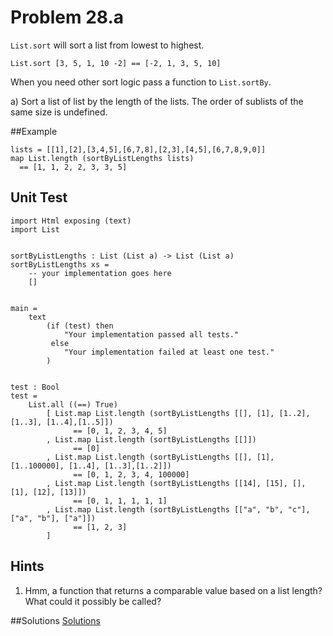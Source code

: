 # Problem 28.a

```List.sort``` will sort a list from lowest to highest.

```
List.sort [3, 5, 1, 10 -2] == [-2, 1, 3, 5, 10]
```
When you need other sort logic pass a function to ```List.sortBy```.

a) Sort a list of list by the length of the lists. The order of sublists of the same size is undefined. 

##Example
```
lists = [[1],[2],[3,4,5],[6,7,8],[2,3],[4,5],[6,7,8,9,0]] 
map List.length (sortByListLengths lists) 
  == [1, 1, 2, 2, 3, 3, 5]
```

## Unit Test
```
import Html exposing (text)
import List


sortByListLengths : List (List a) -> List (List a) 
sortByListLengths xs = 
    -- your implementation goes here
    []


main =
    text
        (if (test) then
            "Your implementation passed all tests."
         else
            "Your implementation failed at least one test."
        )


test : Bool
test =
    List.all ((==) True)
        [ List.map List.length (sortByListLengths [[], [1], [1..2], [1..3], [1..4],[1..5]]) 
              == [0, 1, 2, 3, 4, 5]
        , List.map List.length (sortByListLengths [[]]) 
              == [0]
        , List.map List.length (sortByListLengths [[], [1], [1..100000], [1..4], [1..3],[1..2]]) 
              == [0, 1, 2, 3, 4, 100000]
        , List.map List.length (sortByListLengths [[14], [15], [], [1], [12], [13]]) 
              == [0, 1, 1, 1, 1, 1]
        , List.map List.length (sortByListLengths [["a", "b", "c"], ["a", "b"], ["a"]]) 
              == [1, 2, 3]
        ]
```

## Hints
1. Hmm, a function that returns a comparable value based on a list length? What could it possibly be called?


##Solutions 
[Solutions](../s/s28a.md)